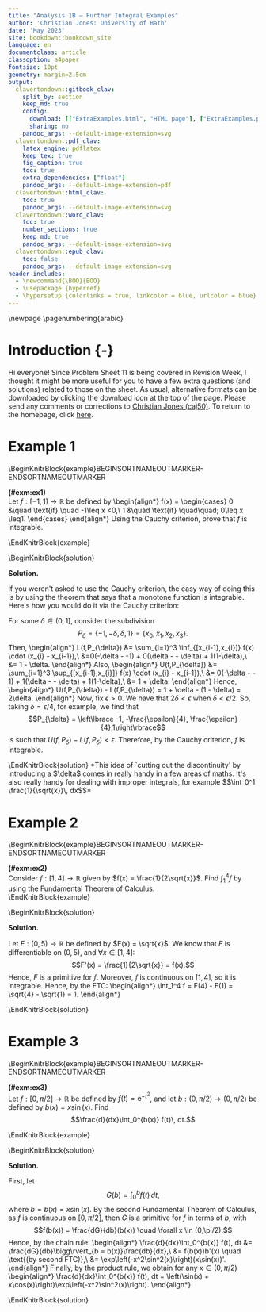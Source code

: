 ```yaml
---
title: "Analysis 1B — Further Integral Examples"
author: 'Christian Jones: University of Bath'
date: 'May 2023'
site: bookdown::bookdown_site
language: en
documentclass: article
classoption: a4paper
fontsize: 10pt
geometry: margin=2.5cm
output:
  clavertondown::gitbook_clav:
    split_by: section
    keep_md: true
    config:
      download: [["ExtraExamples.html", "HTML page"], ["ExtraExamples.pdf","Standard print PDF"], ["ExtraExamplesClear.pdf","Clear print PDF"], ["ExtraExamplesLarge.pdf","Large print PDF"], ["ExtraExamples.docx","Accessible Word document"], ["ExtraExamples.epub","Accessible EPub book" ]]
      sharing: no
    pandoc_args: --default-image-extension=svg
  clavertondown::pdf_clav:
    latex_engine: pdflatex
    keep_tex: true
    fig_caption: true
    toc: true
    extra_dependencies: ["float"]
    pandoc_args: --default-image-extension=pdf
  clavertondown::html_clav:
    toc: true
    pandoc_args: --default-image-extension=svg
  clavertondown::word_clav:
    toc: true
    number_sections: true
    keep_md: true
    pandoc_args: --default-image-extension=svg
  clavertondown::epub_clav:
    toc: false
    pandoc_args: --default-image-extension=svg
header-includes:
  - \newcommand{\BOO}{BOO}
  - \usepackage {hyperref}
  - \hypersetup {colorlinks = true, linkcolor = blue, urlcolor = blue}
---
```

<!-- This is needed since I am working with svg files from mathcha.io. It converts the graphics files to something that can be used in the pdf files. Code taken from https://stackoverflow.com/questions/50165404/how-to-make-a-pdf-using-bookdown-including-svg-images/56044642#56044642 -->

\newpage
\pagenumbering{arabic}

# Introduction {-}
Hi everyone! Since Problem Sheet 11 is being covered in Revision Week, I thought it might be more useful for you to have a few extra questions (and solutions) related to those on the sheet. As usual, alternative formats can be downloaded by clicking the download icon at the top of the page. Please send any comments or corrections to [Christian Jones (caj50)](mailto:caj50@bath.ac.uk). To return to the homepage, click [here](http://caj50.github.io/tutoring.html).

<!--<details open>
<summary>Want to ruin the surprise?</summary>
<br>
Well, you asked for it!
</details>-->

# Example 1

\BeginKnitrBlock{example}BEGINSORTNAMEOUTMARKER-ENDSORTNAMEOUTMARKER<div class="bookdown-example" custom-style="ExampleStyle" id="exm:ex1"><span class="exm:ex1" custom-style="NameStyle"><strong>(\#exm:ex1) </strong></span><div>Let $f:[-1,1] \to \mathbb{R}$ be defined by
\begin{align*}
    f(x) = \begin{cases}
    0 &\quad \text{if} \quad -1\leq x <0,\\
    1 &\quad \text{if} \quad\quad\; 0\leq x \leq1.
    \end{cases}
\end{align*}
Using the Cauchy criterion, prove that $f$ is integrable.
</div></div>\EndKnitrBlock{example}

\BeginKnitrBlock{solution}<div class="bookdown-solution" custom-style="ProofStyle"><span class="solution" custom-style="NameStyleItalics"><strong>Solution. </strong></span> <p>If you weren't asked to use the Cauchy criterion, the easy way of doing this is by using the theorem that says that a monotone function is integrable. Here's how you would do it via the Cauchy criterion:

For some $\delta \in (0,1]$, consider the subdivision $$P_{\delta} = \lbrace -1, -\delta,\delta,1\rbrace = \lbrace x_0,x_1,x_2,x_3\rbrace.$$ Then,
\begin{align*}
    L(f,P_{\delta}) &= \sum_{i=1}^3 \inf_{[x_{i-1},x_{i}]} f(x) \cdot (x_{i} - x_{i-1}),\\
    &=0(-\delta - -1) + 0(\delta - - \delta) + 1(1-\delta),\\
    &= 1 - \delta.
\end{align*}
Also,
\begin{align*}
    U(f,P_{\delta}) &= \sum_{i=1}^3 \sup_{[x_{i-1},x_{i}]} f(x) \cdot (x_{i} - x_{i-1}),\\
    &= 0(-\delta - - 1) + 1(\delta - - \delta) + 1(1-\delta),\\
    &= 1 + \delta.
\end{align*}
Hence,
\begin{align*}
U(f,P_{\delta}) - L(f,P_{\delta}) = 1 + \delta - (1 - \delta) = 2\delta.
\end{align*}
Now, fix $\epsilon >0$. We have that $2\delta < \epsilon$ when $\delta < \epsilon/2$. So, taking $\delta = \epsilon/4$, for example, we find that $$P_{\delta} = \left\lbrace -1, -\frac{\epsilon}{4}, \frac{\epsilon}{4},1\right\rbrace$$ is such that $U(f,P_{\delta}) - L(f, P_{\delta}) <\epsilon$. Therefore, by the Cauchy criterion, $f$ is integrable.

</p></div>\EndKnitrBlock{solution}
*This idea of `cutting out the discontinuity' by introducing a $\delta$ comes in really handy in a few areas of maths. It's also really handy for dealing with improper integrals, for example $$\int_0^1 \frac{1}{\sqrt{x}}\, dx$$*

# Example 2

\BeginKnitrBlock{example}BEGINSORTNAMEOUTMARKER-ENDSORTNAMEOUTMARKER<div class="bookdown-example" custom-style="ExampleStyle" id="exm:ex2"><span class="exm:ex2" custom-style="NameStyle"><strong>(\#exm:ex2) </strong></span><div>Consider $f:[1,4] \to \mathbb{R}$ given by $f(x) = \frac{1}{2\sqrt{x}}$. Find $\int_1^4 f$ by using the Fundamental Theorem of Calculus.</div></div>\EndKnitrBlock{example}

\BeginKnitrBlock{solution}<div class="bookdown-solution" custom-style="ProofStyle"><span class="solution" custom-style="NameStyleItalics"><strong>Solution. </strong></span> <p>Let $F:(0,5) \to \mathbb{R}$ be defined by $F(x) = \sqrt{x}$. We know that $F$ is differentiable on $(0,5)$, and $\forall x \in [1,4]$: $$F'(x) = \frac{1}{2\sqrt{x}} = f(x).$$ Hence, $F$ is a primitive for $f$. Moreover, $f$ is continuous on $[1,4]$, so it is integrable. Hence, by the FTC:
\begin{align*}
    \int_1^4 f = F(4) - F(1) = \sqrt{4} - \sqrt{1} = 1.
\end{align*}

</p></div>\EndKnitrBlock{solution}

# Example 3

\BeginKnitrBlock{example}BEGINSORTNAMEOUTMARKER-ENDSORTNAMEOUTMARKER<div class="bookdown-example" custom-style="ExampleStyle" id="exm:ex3"><span class="exm:ex3" custom-style="NameStyle"><strong>(\#exm:ex3) </strong></span><div>Let $f:[0,\pi/2] \to \mathbb{R}$ be defined by $f(t) = \mathrm{e}^{-t^2}$, and let $b:(0,\pi/2) \to (0,\pi/2)$ be defined by $b(x) = x\sin(x)$. Find $$\frac{d}{dx}\int_0^{b(x)} f(t)\, dt.$$
  </div></div>\EndKnitrBlock{example}

\BeginKnitrBlock{solution}<div class="bookdown-solution" custom-style="ProofStyle"><span class="solution" custom-style="NameStyleItalics"><strong>Solution. </strong></span> <p>First, let $$G(b) = \int_0^b f(t)\, dt,$$ where $b = b(x) = x\sin(x)$. By the second Fundamental Theorem of Calculus, as $f$ is continuous on $[0,\pi/2]$, then $G$ is a primitive for $f$ in terms of $b$, with $$f(b(x)) = \frac{dG}{db}(b(x)) \quad \forall x \in (0,\pi/2).$$ Hence, by the chain rule:
\begin{align*}
    \frac{d}{dx}\int_0^{b(x)} f(t)\, dt &= \frac{dG}{db}\bigg\rvert_{b = b(x)}\frac{db}{dx},\\
    &= f(b(x))b'(x) \quad \text{(by second FTC)},\\
    &= \exp\left(-x^2\sin^2(x)\right)(x\sin(x))'.
\end{align*}
Finally, by the product rule, we obtain for any $x \in (0,\pi/2)$
\begin{align*}
    \frac{d}{dx}\int_0^{b(x)} f(t)\, dt = \left(\sin(x) + x\cos(x)\right)\exp\left(-x^2\sin^2(x)\right).
\end{align*}

</p></div>\EndKnitrBlock{solution}

<!--chapter:end:index.Rmd-->

